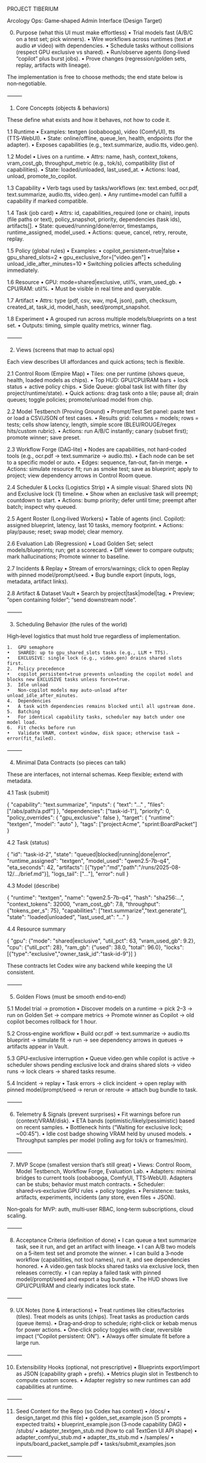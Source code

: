 PROJECT TIBERIUM

Arcology Ops: Game‑shaped Admin Interface (Design Target)

0) Purpose (what this UI must make effortless)
	•	Trial models fast (A/B/C on a test set; pick winners).
	•	Wire workflows across runtimes (text ⇄ audio ⇄ video) with dependencies.
	•	Schedule tasks without collisions (respect GPU exclusive vs shared).
	•	Run/observe agents (long‑lived “copilot” plus burst jobs).
	•	Prove changes (regression/golden sets, replay, artifacts with lineage).

The implementation is free to choose methods; the end state below is non‑negotiable.

⸻

1) Core Concepts (objects & behaviors)

These define what exists and how it behaves, not how to code it.

1.1 Runtime
	•	Examples: textgen (oobabooga), video (ComfyUI), tts (TTS‑WebUI).
	•	State: online/offline, queue_len, health, endpoints (for the adapter).
	•	Exposes capabilities (e.g., text.summarize, audio.tts, video.gen).

1.2 Model
	•	Lives on a runtime.
	•	Attrs: name, hash, context_tokens, vram_cost_gb, throughput_metric (e.g., tok/s), compatibility (list of capabilities).
	•	State: loaded/unloaded, last_used_at.
	•	Actions: load, unload, promote_to_copilot.

1.3 Capability
	•	Verb tags used by tasks/workflows (ex: text.embed, ocr.pdf, text.summarize, audio.tts, video.gen).
	•	Any runtime+model can fulfill a capability if marked compatible.

1.4 Task (job card)
	•	Attrs: id, capabilities_required (one or chain), inputs (file paths or text), policy_snapshot, priority, dependencies (task ids), artifacts[].
	•	State: queued/running/done/error, timestamps, runtime_assigned, model_used.
	•	Actions: queue, cancel, retry, reroute, replay.

1.5 Policy (global rules)
	•	Examples:
	•	copilot_persistent=true|false
	•	gpu_shared_slots=2
	•	gpu_exclusive_for=["video.gen"]
	•	unload_idle_after_minutes=10
	•	Switching policies affects scheduling immediately.

1.6 Resource
	•	GPU: mode=shared|exclusive, util%, vram_used_gb.
	•	CPU/RAM: util%.
	•	Must be visible in real time and queryable.

1.7 Artifact
	•	Attrs: type (pdf, csv, wav, mp4, json), path, checksum, created_at, task_id, model_hash, seed/prompt_snapshot.

1.8 Experiment
	•	A grouped run across multiple models/blueprints on a test set.
	•	Outputs: timing, simple quality metrics, winner flag.

⸻

2) Views (screens that map to actual ops)

Each view describes UI affordances and quick actions; tech is flexible.

2.1 Control Room (Empire Map)
	•	Tiles: one per runtime (shows queue, health, loaded models as chips).
	•	Top HUD: GPU/CPU/RAM bars + lock status + active policy chips.
	•	Side Queue: global task list with filter (by project/runtime/state).
	•	Quick actions: drag task onto a tile; pause all; drain queues; toggle policies; promote/unload model from chip.

2.2 Model Testbench (Proving Ground)
	•	Prompt/Test Set panel: paste text or load a CSV/JSON of test cases.
	•	Results grid: columns = models; rows = tests; cells show latency, length, simple score (BLEU/ROUGE/regex hits/custom rubric).
	•	Actions: run A/B/C instantly; canary (subset first); promote winner; save preset.

2.3 Workflow Forge (DAG‑lite)
	•	Nodes are capabilities, not hard‑coded tools (e.g., ocr.pdf → text.summarize → audio.tts).
	•	Each node can be set to a specific model or auto.
	•	Edges: sequence, fan‑out, fan‑in merge.
	•	Actions: simulate resource fit; run as smoke test; save as blueprint; apply to project; view dependency arrows in Control Room queue.

2.4 Scheduler & Locks (Logistics Strip)
	•	A simple visual: Shared slots (N) and Exclusive lock (1) timeline.
	•	Show when an exclusive task will preempt; countdown to start.
	•	Actions: bump priority; defer until time; preempt after batch; inspect why queued.

2.5 Agent Roster (Long‑lived Workers)
	•	Table of agents (incl. Copilot): assigned blueprint, latency, last 10 tasks, memory footprint.
	•	Actions: play/pause; reset; swap model; clear memory.

2.6 Evaluation Lab (Regression)
	•	Load Golden Set; select models/blueprints; run; get a scorecard.
	•	Diff viewer to compare outputs; mark hallucinations; Promote winner to baseline.

2.7 Incidents & Replay
	•	Stream of errors/warnings; click to open Replay with pinned model/prompt/seed.
	•	Bug bundle export (inputs, logs, metadata, artifact links).

2.8 Artifact & Dataset Vault
	•	Search by project|task|model|tag.
	•	Preview; “open containing folder”; “send downstream node”.

⸻

3) Scheduling Behavior (the rules of the world)

High‑level logistics that must hold true regardless of implementation.

	1.	GPU semaphore
	•	SHARED: up to gpu_shared_slots tasks (e.g., LLM + TTS).
	•	EXCLUSIVE: single lock (e.g., video.gen) drains shared slots first.
	2.	Policy precedence
	•	copilot_persistent=true prevents unloading the copilot model and blocks new EXCLUSIVE tasks unless force=true.
	3.	Idle unload
	•	Non‑copilot models may auto‑unload after unload_idle_after_minutes.
	4.	Dependencies
	•	A task with dependencies remains blocked until all upstream done.
	5.	Batching
	•	For identical capability tasks, scheduler may batch under one model load.
	6.	Fit checks before run
	•	Validate VRAM, context window, disk space; otherwise task → error(fit_failed).

⸻

4) Minimal Data Contracts (so pieces can talk)

These are interfaces, not internal schemas. Keep flexible; extend with metadata.

4.1 Task (submit)

{
  "capability": "text.summarize",
  "inputs": { "text": "..." , "files": ["/abs/path/a.pdf"] },
  "dependencies": ["task-id-1"],
  "priority": 0,
  "policy_overrides": { "gpu_exclusive": false },
  "target": { "runtime": "textgen", "model": "auto" },
  "tags": ["project:Acme", "sprint:BoardPacket"]
}

4.2 Task (status)

{
  "id": "task-id-2",
  "state": "queued|blocked|running|done|error",
  "runtime_assigned": "textgen",
  "model_used": "qwen2.5-7b-q4",
  "eta_seconds": 42,
  "artifacts": [{"type":"md","path":"/runs/2025-08-12/.../brief.md"}],
  "logs_tail": ["..."],
  "error": null
}

4.3 Model (describe)

{
  "runtime": "textgen",
  "name": "qwen2.5-7b-q4",
  "hash": "sha256:...",
  "context_tokens": 32000,
  "vram_cost_gb": 7.8,
  "throughput": {"tokens_per_s": 75},
  "capabilities": ["text.summarize","text.generate"],
  "state": "loaded|unloaded",
  "last_used_at": "..."
}

4.4 Resource summary

{
  "gpu": {"mode": "shared|exclusive", "util_pct": 63, "vram_used_gb": 9.2},
  "cpu": {"util_pct": 28},
  "ram_gb": {"used": 38.0, "total": 96.0},
  "locks": [{"type":"exclusive","owner_task_id":"task-id-9"}]
}

These contracts let Codex wire any backend while keeping the UI consistent.

⸻

5) Golden Flows (must be smooth end‑to‑end)

5.1 Model trial → promotion
	•	Discover models on a runtime → pick 2–3 → run on Golden Set → compare metrics → Promote winner as Copilot → old copilot becomes rollback for 1 hour.

5.2 Cross‑engine workflow
	•	Build ocr.pdf → text.summarize → audio.tts blueprint → simulate fit → run → see dependency arrows in queues → artifacts appear in Vault.

5.3 GPU‑exclusive interruption
	•	Queue video.gen while copilot is active → scheduler shows pending exclusive lock and drains shared slots → video runs → lock clears → shared tasks resume.

5.4 Incident → replay
	•	Task errors → click incident → open replay with pinned model/prompt/seed → rerun or reroute → attach bug bundle to task.

⸻

6) Telemetry & Signals (prevent surprises)
	•	Fit warnings before run (context/VRAM/disk).
	•	ETA bands (optimistic/likely/pessimistic) based on recent samples.
	•	Bottleneck hints (“Waiting for exclusive lock; ~00:45”).
	•	Idle cost badge showing VRAM held by unused models.
	•	Throughput samples per model (rolling avg for tok/s or frames/min).

⸻

7) MVP Scope (smallest version that’s still great)
	•	Views: Control Room, Model Testbench, Workflow Forge, Evaluation Lab.
	•	Adapters: minimal bridges to current tools (oobabooga, ComfyUI, TTS‑WebUI).
Adapters can be stubs; behavior must match contracts.
	•	Scheduler: shared‑vs‑exclusive GPU rules + policy toggles.
	•	Persistence: tasks, artifacts, experiments, incidents (any store, even files + JSON).

Non‑goals for MVP: auth, multi‑user RBAC, long‑term subscriptions, cloud scaling.

⸻

8) Acceptance Criteria (definition of done)
	•	I can queue a text summarize task, see it run, and get an artifact with lineage.
	•	I can A/B two models on a 5‑item test set and promote the winner.
	•	I can build a 3‑node workflow (capabilities, not tool names), run it, and see dependencies honored.
	•	A video.gen task blocks shared tasks via exclusive lock, then releases correctly.
	•	I can replay a failed task with pinned model/prompt/seed and export a bug bundle.
	•	The HUD shows live GPU/CPU/RAM and clearly indicates lock state.

⸻

9) UX Notes (tone & interactions)
	•	Treat runtimes like cities/factories (tiles). Treat models as units (chips). Treat tasks as production cards (queue items).
	•	Drag‑and‑drop to schedule; right‑click or kebab menus for power actions.
	•	One‑click policy toggles with clear, reversible impact (“Copilot persistent: ON”).
	•	Always offer simulate fit before a large run.

⸻

10) Extensibility Hooks (optional, not prescriptive)
	•	Blueprints export/import as JSON (capability graph + prefs).
	•	Metrics plugin slot in Testbench to compute custom scores.
	•	Adapter registry so new runtimes can add capabilities at runtime.

⸻

11) Seed Content for the Repo (so Codex has context)
	•	/docs/
	•	design_target.md (this file)
	•	golden_set_example.json (5 prompts + expected traits)
	•	blueprint_example.json (3‑node capability DAG)
	•	/stubs/
	•	adapter_textgen_stub.md (how to call TextGen UI API shape)
	•	adapter_comfyui_stub.md
	•	adapter_tts_stub.md
	•	/samples/
	•	inputs/board_packet_sample.pdf
	•	tasks/submit_examples.json

⸻

